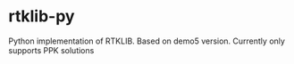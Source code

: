 # rtklib-py
Python implementation of RTKLIB.  Based on demo5 version.  Currently only supports PPK solutions
